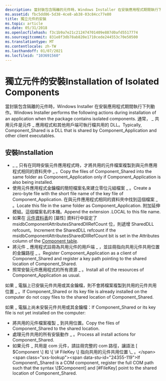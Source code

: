 ```yaml
---
description: 當封裝包含隔離的元件時，Windows Installer 在安裝應用程式期間執行下列動作。 通常， \_ 共用元件是元件 \_ 應用程式和其他用戶端可執行檔共用的 DLL。
ms.assetid: fbc5dd86-5d38-4ce8-ab38-03c84cc77e80
title: 獨立元件的安裝
ms.topic: article
ms.date: 05/31/2018
ms.openlocfilehash: f3c1b9a7e21c212474701409e887d0afd5517774
ms.sourcegitcommit: 831e8f3db78ab820e1710cede244553c70e50500
ms.translationtype: MT
ms.contentlocale: zh-TW
ms.lasthandoff: 01/07/2021
ms.locfileid: "103691560"
---
```

# <a name="installation-of-isolated-components"></a><span data-ttu-id="24355-104">獨立元件的安裝</span><span class="sxs-lookup"><span data-stu-id="24355-104">Installation of Isolated Components</span></span>

<span data-ttu-id="24355-105">當封裝包含隔離的元件時，Windows Installer 在安裝應用程式期間執行下列動作。</span><span class="sxs-lookup"><span data-stu-id="24355-105">Windows Installer performs the following actions during installation of an application when the package contains isolated components.</span></span> <span data-ttu-id="24355-106">通常， \_ 共用元件是元件 \_ 應用程式和其他用戶端可執行檔共用的 DLL。</span><span class="sxs-lookup"><span data-stu-id="24355-106">Typically, Component\_Shared is a DLL that is shared by Component\_Application and other client executables.</span></span>

## <a name="installation"></a><span data-ttu-id="24355-107">安裝</span><span class="sxs-lookup"><span data-stu-id="24355-107">Installation</span></span>

-   <span data-ttu-id="24355-108">\_ \_ 只有在同時安裝元件應用程式時，才將共用的元件檔案複製到與元件應用程式相同的資料夾中 \_ 。</span><span class="sxs-lookup"><span data-stu-id="24355-108">Copy the files of Component\_Shared into the same folder as Component\_Application only if Component\_Application is also being installed.</span></span>
-   <span data-ttu-id="24355-109">使用元件應用程式金鑰檔的簡短檔案名來建立零位元組檔案 \_ 。</span><span class="sxs-lookup"><span data-stu-id="24355-109">Create a zero-byte file with the short file name of the key file of Component\_Application.</span></span> <span data-ttu-id="24355-110">在與元件應用程式相同的資料夾中找到這個檔案 \_ 。</span><span class="sxs-lookup"><span data-stu-id="24355-110">Locate this file in the same folder as Component\_Application.</span></span> <span data-ttu-id="24355-111">附加延伸模組。這個檔案名的本機。</span><span class="sxs-lookup"><span data-stu-id="24355-111">Append the extension .LOCAL to this file name.</span></span>
-   <span data-ttu-id="24355-112">如果在 [元件資料表](component-table.md)的 [屬性] 資料行中設定了 msidbComponentAttributesSharedDllRefCount 位，則遞增 SharedDLL refcount。</span><span class="sxs-lookup"><span data-stu-id="24355-112">Increment the SharedDLL refcount if the msidbComponentAttributesSharedDllRefCount bit is set in the Attributes column of the [Component table](component-table.md).</span></span>
-   <span data-ttu-id="24355-113">將元件 \_ 應用程式註冊為共用元件的用戶端 \_ ，並註冊指向共用元件共用位置的金鑰路徑 \_ 。</span><span class="sxs-lookup"><span data-stu-id="24355-113">Register Component\_Application as a client of Component\_Shared and register a key path pointing to the shared location of Component\_Shared.</span></span>
-   <span data-ttu-id="24355-114">照常安裝元件應用程式的所有資源 \_ 。</span><span class="sxs-lookup"><span data-stu-id="24355-114">Install all of the resources of Component\_Application as usual.</span></span>

<span data-ttu-id="24355-115">如果 \_ 電腦上已安裝元件共用或其金鑰檔，則不會將檔案複製到共用的元件共用位置 \_ 。</span><span class="sxs-lookup"><span data-stu-id="24355-115">If Component\_Shared or its key file is already installed on the computer do not copy files to the shared location of Component\_Shared.</span></span>

<span data-ttu-id="24355-116">如果 \_ 電腦上尚未安裝元件共用或其金鑰檔：</span><span class="sxs-lookup"><span data-stu-id="24355-116">If Component\_Shared or its key file is not yet installed on the computer:</span></span>

-   <span data-ttu-id="24355-117">將共用的元件檔案複製 \_ 到共用位置。</span><span class="sxs-lookup"><span data-stu-id="24355-117">Copy the files of Component\_Shared to the shared location.</span></span>
-   <span data-ttu-id="24355-118">處理元件共用的所有安裝動作 \_ 。</span><span class="sxs-lookup"><span data-stu-id="24355-118">Process all install actions for Component\_Shared.</span></span>
-   <span data-ttu-id="24355-119">如果元件 \_ 共用是 com 元件，請註冊完整的 com 路徑，讓語法 \[ $Component \] 和 \[ \# FileKey \] 指向共用的元件共用位置 \_ 。</span><span class="sxs-lookup"><span data-stu-id="24355-119">If Component\_Shared is a COM component, register the full COM path such that the syntax \[$Component\] and \[\#FileKey\] point to the shared location of Component\_Shared.</span></span>

 

 



